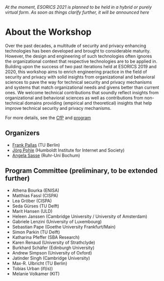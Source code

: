 *At the moment, ESORICS 2021 is planned to be held in a hybrid or purely virtual form. As soon as things clarify further, it will be announced here*


# About the Workshop


Over the past decades, a multitude of security and privacy enhancing technologies has been developed and brought to considerable maturity. However, the design and engineering of such technologies often ignores the organizational context that respective technologies are to be applied in. Building upon the success of two past iterations held at ESORICS 2019 and 2020, this workshop aims to enrich engineering practice in the field of security and privacy with solid insights from organizational and behavioral sciences to pave the way for technical security and privacy mechanisms and systems that match organizational needs and givens better than current ones. We welcome technical contributions that soundly reflect insights from organizational and behavioral sciences as well as contributions from non-technical domains providing (empirical and theoretical) insights that help improve technical security and privacy mechanisms.

For more details, see the [CfP](/cfp) and [program](/prog)

## Organizers

* [Frank Pallas](https://www.ise.tu-berlin.de/fp) (TU Berlin)
* [Jörg Pohle](https://www.hiig.de/en/jorg-pohle/) (Humboldt Institute for Internet and Society)
* [Angela Sasse](https://www.ei.ruhr-uni-bochum.de/fakultaet/personen/sasse/) (Ruhr-Uni Bochum)

## Program Committee (preliminary, to be extended further)

* Athena Bourka (ENISA)
* Matthias Fassl (CISPA)
* Lea Gröber (CISPA)
* Seda Gürses (TU Delft)
* Marit Hansen (ULD)
* Heleen Janssen (Cambridge University / University of Amsterdam)
* Gabriele Lenzini (University of Luxembourg)
* Sebastian Pape (Goethe University Frankfurt/Main)
* Simon Parkin (TU Delft)
* Katharina Pfeffer (SBA Research)
* Karen Renaud (University of Strathclyde)
* Burkhard Schäfer (Edinburgh University)
* Andrew Simpson (University of Oxford)
* Jatinder Singh (Cambridge University)
* Max-R. Ulbricht (TU Berlin)
* Tobias Urban (if(is))
* Melanie Volkamer (KIT)


<!-- Workshop organization is partially supported by the project [DaSKITA](https://www.ise.tu-berlin.de/menue/projekte/daskita/), funded by the German [Ministry of Justice and for Consumer Protection](https://www.bmjv.de) -->
